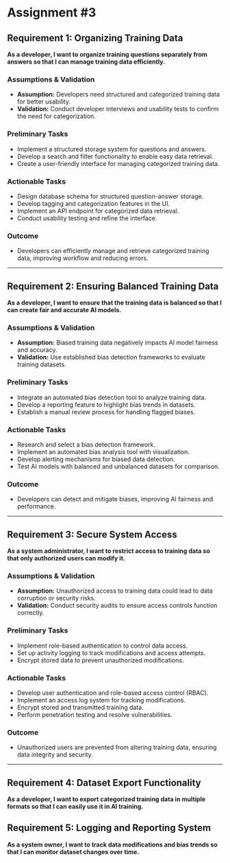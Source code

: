 # Assignment #3

## Requirement 1: Organizing Training Data
**As a developer, I want to organize training questions separately from answers so that I can manage training data efficiently.**

### Assumptions & Validation
- **Assumption:** Developers need structured and categorized training data for better usability.
- **Validation:** Conduct developer interviews and usability tests to confirm the need for categorization.

### Preliminary Tasks
- Implement a structured storage system for questions and answers.
- Develop a search and filter functionality to enable easy data retrieval.
- Create a user-friendly interface for managing categorized training data.

### Actionable Tasks
- Design database schema for structured question-answer storage.
- Develop tagging and categorization features in the UI.
- Implement an API endpoint for categorized data retrieval.
- Conduct usability testing and refine the interface.

### Outcome
- Developers can efficiently manage and retrieve categorized training data, improving workflow and reducing errors.

---

## Requirement 2: Ensuring Balanced Training Data
**As a developer, I want to ensure that the training data is balanced so that I can create fair and accurate AI models.**

### Assumptions & Validation
- **Assumption:** Biased training data negatively impacts AI model fairness and accuracy.
- **Validation:** Use established bias detection frameworks to evaluate training datasets.

### Preliminary Tasks
- Integrate an automated bias detection tool to analyze training data.
- Develop a reporting feature to highlight bias trends in datasets.
- Establish a manual review process for handling flagged biases.

### Actionable Tasks
- Research and select a bias detection framework.
- Implement an automated bias analysis tool with visualization.
- Develop alerting mechanisms for biased data detection.
- Test AI models with balanced and unbalanced datasets for comparison.

### Outcome
- Developers can detect and mitigate biases, improving AI fairness and performance.

---


## Requirement 3: Secure System Access
**As a system administrator, I want to restrict access to training data so that only authorized users can modify it.**

### Assumptions & Validation
- **Assumption:** Unauthorized access to training data could lead to data corruption or security risks.
- **Validation:** Conduct security audits to ensure access controls function correctly.

### Preliminary Tasks
- Implement role-based authentication to control data access.
- Set up activity logging to track modifications and access attempts.
- Encrypt stored data to prevent unauthorized modifications.

### Actionable Tasks
- Develop user authentication and role-based access control (RBAC).
- Implement an access log system for tracking modifications.
- Encrypt stored and transmitted training data.
- Perform penetration testing and resolve vulnerabilities.

### Outcome
- Unauthorized users are prevented from altering training data, ensuring data integrity and security.

---


## Requirement 4: Dataset Export Functionality
**As a developer, I want to export categorized training data in multiple formats so that I can easily use it in AI training.**

## Requirement 5: Logging and Reporting System
**As a system owner, I want to track data modifications and bias trends so that I can monitor dataset changes over time.**
